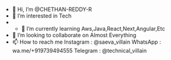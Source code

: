 - 👋 Hi, I’m @CHETHAN-REDDY-R
- 👀 I’m interested in Tech
- - 🌱 I’m currently learning Aws,Java,React,Next,Angular,Etc
- 💞️ I’m looking to collaborate on Almost Everything
- 📫 How to reach me Instagram : @saeva_villain WhatsApp : wa.me/+919739494555 Telegram : @technical_villain

<!---
CHETHAN-REDDY-R/CHETHAN-REDDY-R is a ✨ special ✨ repository because its `README.md` (this file) appears on your GitHub profile.
You can click the Preview link to take a look at your changes.
--->
